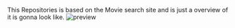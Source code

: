 This Repositories is based on the Movie search site and is just a overview of it is gonna look like.
![preview](https://github.com/Priyesh031/Movie/assets/55061971/d1e7387a-46a9-4331-ae9d-607b86a4e31b)
